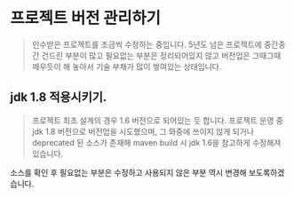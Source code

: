 # 프로젝트 버전 관리하기

> 인수받은 프로젝트를 조금씩 수정하는 중입니다. 5년도 넘은 프로젝트에 중간중간 건드린 부분이 많고 필요없는 부분은 정리되어있지 않고 버전업은 그때그때 떼우듯이 해 놓아서 기술 부채가 많이 쌓여있는 상태입니다. 



## jdk 1.8 적용시키기.

> 프로젝트 최초 설계의 경우 1.6 버전으로 되어있는 듯 합니다. 프로젝트 운영 중 jdk 1.8 버전으로 버전업을 시도했으며, 그 와중에 쓰이지 않게 되거나 deprecated 된 소스가 존재해 maven build 시 jdk 1.6을 참고하게 수정해져 있습니다.

소스를 확인 후 필요없는 부분은 수정하고 사용되지 않은 부분 역시 변경해 보도록하겠습니다.